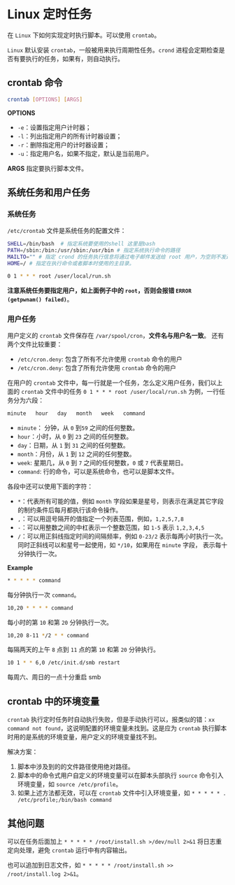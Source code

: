 # Linux 定时任务


在 `Linux` 下如何实现定时执行脚本。可以使用 `crontab`。

<!--more-->

`Linux` 默认安装 `crontab`，一般被用来执行周期性任务。`crond` 进程会定期检查是否有要执行的任务，如果有，则自动执行。

## crontab 命令

```bash
crontab [OPTIONS] [ARGS]
```

**OPTIONS**

- `-e`：设置指定用户计时器；
- `-l`：列出指定用户的所有计时器设置；
- `-r`：删除指定用户的计时器设置；
- `-u`：指定用户名，如果不指定，默认是当前用户。

**ARGS**
指定要执行脚本文件。

## 系统任务和用户任务

### 系统任务

`/etc/crontab` 文件是系统任务的配置文件：

```bash
SHELL=/bin/bash  # 指定系统要使用的shell 这里是bash
PATH=/sbin:/bin:/usr/sbin:/usr/bin # 指定系统执行命令的路径
MAILTO="" # 指定 crond 的任务执行信息将通过电子邮件发送给 root 用户，为空则不发送
HOME=/ # 指定在执行命令或者脚本时使用的主目录。

0 1 * * * root /user/local/run.sh
```

**注意系统任务要指定用户，如上面例子中的 `root`，否则会报错 `ERROR (getpwnam() failed)`**。

### 用户任务

用户定义的 `crontab` 文件保存在 `/var/spool/cron`，**文件名与用户名一致**。
还有两个文件比较重要：

- `/etc/cron.deny`: 包含了所有不允许使用 `crontab` 命令的用户
- `/etc/cron.deny`: 包含了所有允许使用 `crontab` 命令的用户

在用户的 `crontab` 文件中，每一行就是一个任务，怎么定义用户任务，我们以上面的 `crontab` 文件中的任务 `0 1 * * * root /user/local/run.sh`
为例，一行任务分为六段：

```bash
minute   hour   day   month   week   command
```

- `minute`： 分钟，从 `0` 到`59` 之间的任何整数。
- `hour`：小时，从 `0` 到 `23` 之间的任何整数。
- `day`：日期，从 `1` 到 `31` 之间的任何整数。
- `month`：月份，从 `1` 到 `12` 之间的任何整数。
- `week`: 星期几，从 `0` 到 `7` 之间的任何整数，`0` 或 `7` 代表星期日。
- `command`: 行的命令，可以是系统命令，也可以是脚本文件。

各段中还可以使用下面的字符：

- `*`：代表所有可能的值，例如 `month` 字段如果是星号，则表示在满足其它字段的制约条件后每月都执行该命令操作。
- `,`：可以用逗号隔开的值指定一个列表范围，例如，`1,2,5,7,8`
- `-`：可以用整数之间的中杠表示一个整数范围，如 `1-5` 表示 `1,2,3,4,5`
- `/`：可以用正斜线指定时间的间隔频率，例如 `0-23/2` 表示每两小时执行一次。同时正斜线可以和星号一起使用，如 `*/10`，如果用在 `minute` 字段，
表示每十分钟执行一次。

**Example**

```bash
* * * * * command
```

每分钟执行一次 `command`。

```bash
10,20 * * * * command
```

每小时的第 `10` 和第 `20` 分钟执行一次。

```bash
10,20 8-11 */2 * * command
```

每隔两天的上午 `8` 点到 `11` 点的第 `10` 和第 `20` 分钟执行。

```bash
10 1 * * 6,0 /etc/init.d/smb restart
```

每周六、周日的一点十分重启 smb

## crontab 中的环境变量

`crontab` 执行定时任务时自动执行失败，但是手动执行可以，报类似的错：`xx command not found`，这说明配置的环境变量未找到。这是应为 `crontab`
执行脚本时用的是系统的环境变量，用户定义的环境变量找不到。

解决方案：

1. 脚本中涉及到的的文件路径使用绝对路径。
2. 脚本中的命令式用户自定义的环境变量可以在脚本头部执行 `source` 命令引入环境变量，如 `source /etc/profile`。
3. 如果上述方法都无效，可以在 `crontab` 文件中引入环境变量，如 `* * * * * . /etc/profile;/bin/bash command`

## 其他问题

可以在任务后面加上 `* * * * * /root/install.sh >/dev/null 2>&1` 将日志重定向处理，避免 `crontab` 运行中有内容输出。

也可以追加到日志文件，如 `* * * * * /root/install.sh >> /root/install.log 2>&1`。

